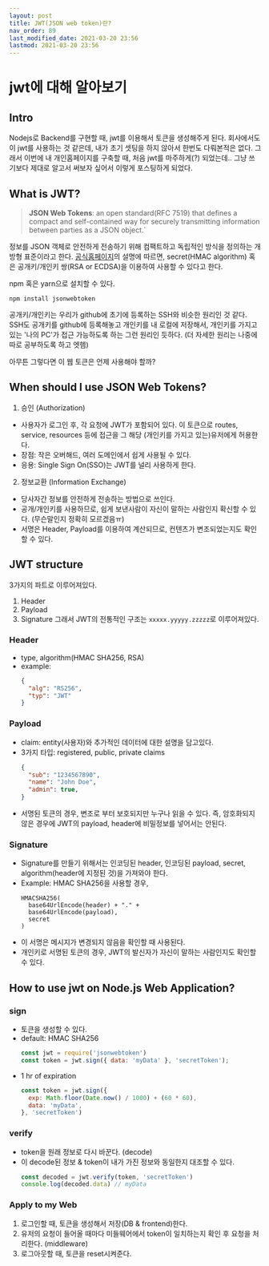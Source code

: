 ```yaml
---
layout: post
title: JWT(JSON web token)란?
nav_order: 89
last_modified_date: 2021-03-20 23:56
lastmod: 2021-03-20 23:56
---
```


# **jwt에 대해 알아보기**

## Intro
Nodejs로 Backend를 구현할 때, jwt를 이용해서 토큰을 생성해주게 된다. 회사에서도 이 jwt를 사용하는 것 같은데, 내가 초기 셋팅을 하지 않아서 한번도 다뤄본적은 없다. 그래서 이번에 내 개인홈페이지를 구축할 때, 처음 jwt를 마주하게(?) 되었는데.. 그냥 쓰기보다 제대로 알고서 써보자 싶어서 이렇게 포스팅하게 되었다.

## What is JWT?
> **JSON Web Tokens**: an open standard(RFC 7519) that defines a compact and self-contained way for securely transmitting information between parties as a JSON object.`

정보를 JSON 객체로 안전하게 전송하기 위해 컴팩트하고 독립적인 방식을 정의하는 개방형 표준이라고 한다.
[공식홈페이지](https://jwt.io/introduction)의 설명에 따르면, secret(HMAC algorithm) 혹은 공개키/개인키 쌍(RSA or ECDSA)을 이용하여 사용할 수 있다고 한다.

npm 혹은 yarn으로 설치할 수 있다.
```shell
npm install jsonwebtoken
```

공개키/개인키는 우리가 github에 초기에 등록하는 SSH와 비슷한 원리인 것 같다. SSH도 공개키를 github에 등록해놓고 개인키를 내 로컬에 저장해서, 개인키를 가지고 있는 '나의 PC'가 접근 가능하도록 하는 그런 원리인 듯하다. (더 자세한 원리는 나중에 따로 공부하도록 하고 엣헴)

아무튼 그렇다면 이 웹 토큰은 언제 사용해야 할까?

## When should I use JSON Web Tokens?
1. 승인 (Authorization)
  * 사용자가 로그인 후, 각 요청에 JWT가 포함되어 있다. 이 토큰으로 routes, service, resources 등에 접근을 그 해당 (개인키를 가지고 있는)유저에게 허용한다.
  * 장점: 작은 오버해드, 여러 도메인에서 쉽게 사용될 수 있다.
  * 응용: Single Sign On(SSO)는 JWT를 널리 사용하게 한다.
2. 정보교환 (Information Exchange)
  * 당사자간 정보를 안전하게 전송하는 방법으로 쓰인다.
  * 공개/개인키를 사용하므로, 쉽게 보낸사람이 자신이 말하는 사람인지 확신할 수 있다. (무슨말인지 정확히 모르겠음ㅠ)
  * 서명은 Header, Payload를 이용하여 계산되므로, 컨텐츠가 변조되었는지도 확인할 수 있다.

## JWT structure
3가지의 파트로 이루어져있다.
1. Header
2. Payload
3. Signature
그래서 JWT의 전통적인 구조는 `xxxxx.yyyyy.zzzzz`로 이루어져있다.

### Header
* type, algorithm(HMAC SHA256, RSA)
* example: 
  ```json
  {
    "alg": "RS256",
    "typ": "JWT"
  }
  ```

### Payload
* claim: entity(사용자)와 추가적인 데이터에 대한 설명을 담고있다.
* 3가지 타입: registered, public, private claims
  ```json
  {
    "sub": "1234567890",
    "name": "John Doe",
    "admin": true,
  }
  ```
* 서명된 토큰의 경우, 변조로 부터 보호되지만 누구나 읽을 수 있다. 즉, 암호화되지 않은 경우에 JWT의 payload, header에 비밀정보를 넣어서는 안된다.

### Signature
* Signature를 만들기 위해서는 인코딩된 header, 인코딩된 payload, secret, algorithm(header에 지정된 것)을 가져와야 한다.
* Example: HMAC SHA256을 사용할 경우,
  ```
  HMACSHA256(
    base64UrlEncode(header) + "." +
    base64UrlEncode(payload),
    secret
  )
  ```
* 이 서명은 메시지가 변경되지 않음을 확인할 때 사용된다.
* 개인키로 서명된 토큰의 경우, JWT의 발신자가 자신이 말하는 사람인지도 확인할 수 있다.

## How to use jwt on Node.js Web Application?
### sign
* 토큰을 생성할 수 있다.
* default: HMAC SHA256
  ```javascript
  const jwt = require('jsonwebtoken')
  const token = jwt.sign({ data: 'myData' }, 'secretToken');
  ```
* 1 hr of expiration
  ```javascript
  const token = jwt.sign({
    exp: Math.floor(Date.now() / 1000) + (60 * 60),
    data: 'myData',
  }, 'secretToken')
  ```

### verify
* token을 원래 정보로 다시 바꾼다. (decode)
* 이 decode된 정보 & token이 내가 가진 정보와 동일한지 대조할 수 있다.
  ```javascript
  const decoded = jwt.verify(token, 'secretToken')
  console.log(decoded.data) // myData
  ```

### Apply to my Web
1. 로그인할 때, 토큰을 생성해서 저장(DB & frontend)한다.
2. 유저의 요청이 들어올 때마다 미들웨어에서 token이 일치하는지 확인 후 요청을 처리한다. (middleware)
3. 로그아웃할 때, 토큰을 reset시켜준다.
